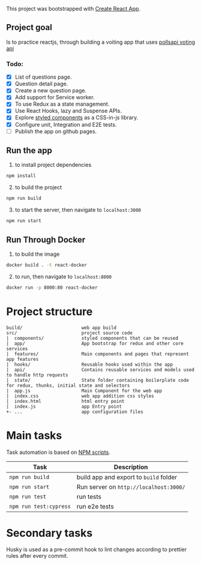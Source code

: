 This project was bootstrapped with [Create React App](https://github.com/facebook/create-react-app).

## Project goal

Is to practice reactjs, through building a voiting app that uses [pollsapi voting api](http://docs.pollsapi.apiary.io/)

### Todo:

- [x] List of questions page.
- [x] Question detail page.
- [x] Create a new question page.
- [x] Add support for Service worker.
- [x] To use Redux as a state management.
- [x] Use React Hooks, lazy and Suspense APIs.
- [x] Explore [styled components](https://styled-components.com/) as a CSS-in-js library.
- [x] Configure unit, Integration and E2E tests.
- [ ] Publish the app on github pages.

## Run the app 
1. to install project dependencies
 ```sh
npm install
 ```

2. to build the project
 ```sh
 npm run build
 ```

3. to start the server, then navigate to `localhost:3000`
```sh
npm run start
```

## Run Through Docker

1. to build the image 
```sh
docker build . -t react-docker
```

2. to run, then navigate to `localhost:8000`
```sh
docker run -p 8000:80 react-docker
```

# Project structure

```
build/                      web app build
src/                        project source code
|  components/              styled components that can be reused
|  app/                     App bootstrap for redux and other core services
|  features/                Main components and pages that represent app features
|  hooks/                   Reusable hooks used within the app
|  api/                     Contains reusable services and models used to handle http requests
|  state/                   State folder containing boilerplate code for redux, thunks, initial state and selectors
|  app.js                   Main Component for the web app
|  index.css                web app addition css styles
|  index.html               html entry point
|  index.js                 app Entry point
+- ...                      app configuration files
```

# Main tasks

Task automation is based on [NPM scripts](https://docs.npmjs.com/misc/scripts).

| Task                    | Description                            |
| ------------------------| -------------------------------------- |
| `npm run build`         | build app and export to `build` folder |
| `npm run start`         | Run server on `http://localhost:3000/` |
| `npm run test`          | run tests                              |
| `npm run test:cypress`  | run e2e tests                          |

# Secondary tasks

Husky is used as a pre-commit hook to lint changes according to prettier rules after every commit.
